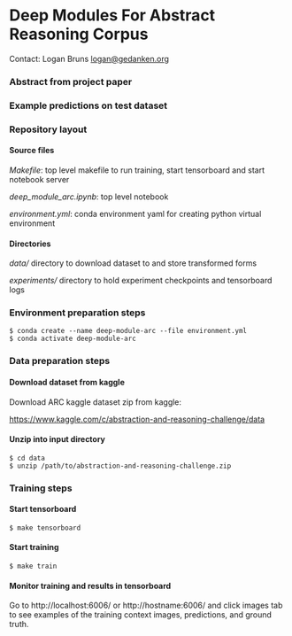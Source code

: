 # Deep Modules For Abstract Reasoning Corpus
Contact: Logan Bruns <logan@gedanken.org>

### Abstract from project paper

### Example predictions on test dataset

### Repository layout

#### Source files

_Makefile_: top level makefile to run training, start tensorboard and start notebook server

_deep\_module\_arc.ipynb_: top level notebook

_environment.yml_: conda environment yaml for creating python virtual environment

#### Directories

_data/_ directory to download dataset to and store transformed forms

_experiments/_ directory to hold experiment checkpoints and tensorboard logs

### Environment preparation steps

```
$ conda create --name deep-module-arc --file environment.yml
$ conda activate deep-module-arc
```

### Data preparation steps

#### Download dataset from kaggle
Download ARC kaggle dataset zip from kaggle:

https://www.kaggle.com/c/abstraction-and-reasoning-challenge/data

#### Unzip into input directory

```
$ cd data
$ unzip /path/to/abstraction-and-reasoning-challenge.zip 
```

### Training steps

#### Start tensorboard

```
$ make tensorboard
```

#### Start training

```
$ make train
```

#### Monitor training and results in tensorboard

Go to http://localhost:6006/ or http://hostname:6006/ and click images
tab to see examples of the training context images, predictions, and
ground truth.
